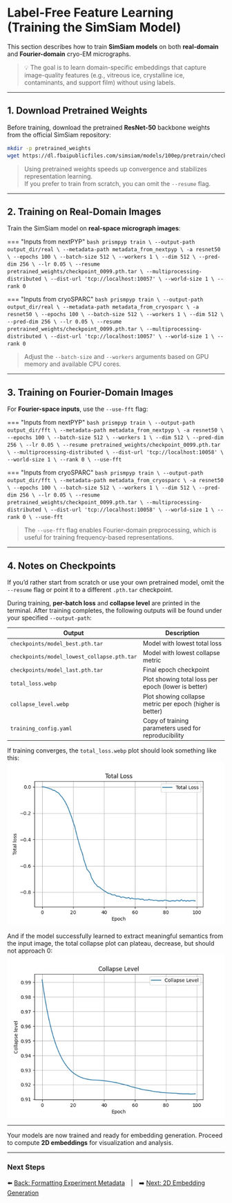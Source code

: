 # Label-Free Feature Learning (Training the SimSiam Model)

This section describes how to train **SimSiam models** on both **real-domain** and **Fourier-domain** cryo-EM micrographs.

> 💡 The goal is to learn domain-specific embeddings that capture image-quality features (e.g., vitreous ice, crystalline ice, contaminants, and support film) without using labels.

---

## 1. Download Pretrained Weights

Before training, download the pretrained **ResNet-50** backbone weights from the official SimSiam repository:

```bash
mkdir -p pretrained_weights
wget https://dl.fbaipublicfiles.com/simsiam/models/100ep/pretrain/checkpoint_0099.pth.tar -P pretrained_weights/
```

> Using pretrained weights speeds up convergence and stabilizes representation learning.  
> If you prefer to train from scratch, you can omit the `--resume` flag.

---

## 2. Training on Real-Domain Images

Train the SimSiam model on **real-space micrograph images**:

=== "Inputs from nextPYP"
    ```bash
    prismpyp train \
      --output-path output_dir/real \
      --metadata-path metadata_from_nextpyp \
      -a resnet50 \
      --epochs 100 \
      --batch-size 512 \
      --workers 1 \
      --dim 512 \
      --pred-dim 256 \
      --lr 0.05 \
      --resume pretrained_weights/checkpoint_0099.pth.tar \
      --multiprocessing-distributed \
      --dist-url 'tcp://localhost:10057' \
      --world-size 1 \
      --rank 0
    ```

=== "Inputs from cryoSPARC"
    ```bash
    prismpyp train \
      --output-path output_dir/real \
      --metadata-path metadata_from_cryosparc \
      -a resnet50 \
      --epochs 100 \
      --batch-size 512 \
      --workers 1 \
      --dim 512 \
      --pred-dim 256 \
      --lr 0.05 \
      --resume pretrained_weights/checkpoint_0099.pth.tar \
      --multiprocessing-distributed \
      --dist-url 'tcp://localhost:10057' \
      --world-size 1 \
      --rank 0
    ```

> Adjust the `--batch-size` and `--workers` arguments based on GPU memory and available CPU cores.

---

## 3. Training on Fourier-Domain Images

For **Fourier-space inputs**, use the `--use-fft` flag:

=== "Inputs from nextPYP"
    ```bash
    prismpyp train \
      --output-path output_dir/fft \
      --metadata-path metadata_from_nextpyp \
      -a resnet50 \
      --epochs 100 \
      --batch-size 512 \
      --workers 1 \
      --dim 512 \
      --pred-dim 256 \
      --lr 0.05 \
      --resume pretrained_weights/checkpoint_0099.pth.tar \
      --multiprocessing-distributed \
      --dist-url 'tcp://localhost:10058' \
      --world-size 1 \
      --rank 0 \
      --use-fft
    ```

=== "Inputs from cryoSPARC"
    ```bash
    prismpyp train \
      --output-path output_dir/fft \
      --metadata-path metadata_from_cryosparc \
      -a resnet50 \
      --epochs 100 \
      --batch-size 512 \
      --workers 1 \
      --dim 512 \
      --pred-dim 256 \
      --lr 0.05 \
      --resume pretrained_weights/checkpoint_0099.pth.tar \
      --multiprocessing-distributed \
      --dist-url 'tcp://localhost:10058' \
      --world-size 1 \
      --rank 0 \
      --use-fft
    ```

> The `--use-fft` flag enables Fourier-domain preprocessing, which is useful for training frequency-based representations.

---

## 4. Notes on Checkpoints

If you’d rather start from scratch or use your own pretrained model, omit the `--resume` flag or point it to a different `.pth.tar` checkpoint.

During training, **per-batch loss** and **collapse level** are printed in the terminal. After training completes, the following outputs will be found under your specified `--output-path`:

| Output | Description |
|---------|--------------|
| `checkpoints/model_best.pth.tar` | Model with lowest total loss |
| `checkpoints/model_lowest_collapse.pth.tar` | Model with lowest collapse metric |
| `checkpoints/model_last.pth.tar` | Final epoch checkpoint |
| `total_loss.webp` | Plot showing total loss per epoch (lower is better) |
| `collapse_level.webp` | Plot showing collapse metric per epoch (higher is better) |
| `training_config.yaml` | Copy of training parameters used for reproducibility |

If training converges, the ```total_loss.webp``` plot should look something like this:
![loss plot](assets/total_loss.webp)

And if the model successfully learned to extract meaningful semantics from the input image, the total collapse plot can plateau, decrease, but should not approach 0:
![collapse](assets/collapse_level.webp)

---

Your models are now trained and ready for embedding generation.
Proceed to compute **2D embeddings** for visualization and analysis.

---

### Next Steps
⬅️ [Back: Formatting Experiment Metadata](metadata.md) | ➡️ [Next: 2D Embedding Generation](eval2d.md)
